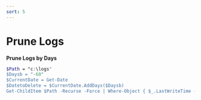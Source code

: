 ```yaml
---
sort: 5
---
```


# Prune Logs 

**Prune Logs by Days** 
```scss
$Path = "c:\logs"
$Daysb = "-60"
$CurrentDate = Get-Date
$DatetoDelete = $CurrentDate.AddDays($Daysb)
Get-ChildItem $Path -Recurse -Force | Where-Object { $_.LastWriteTime -lt $DatetoDelete } | Remove-Item

```

